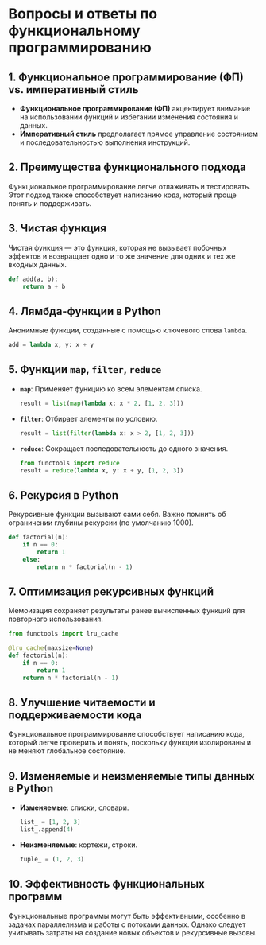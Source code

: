 
# Вопросы и ответы по функциональному программированию

## 1. Функциональное программирование (ФП) vs. императивный стиль
- **Функциональное программирование (ФП)** акцентирует внимание на использовании функций и избегании изменения состояния и данных.
- **Императивный стиль** предполагает прямое управление состоянием и последовательностью выполнения инструкций.

## 2. Преимущества функционального подхода
Функциональное программирование легче отлаживать и тестировать. Этот подход также способствует написанию кода, который проще понять и поддерживать.

## 3. Чистая функция
Чистая функция — это функция, которая не вызывает побочных эффектов и возвращает одно и то же значение для одних и тех же входных данных.

```python
def add(a, b):
    return a + b
```

## 4. Лямбда-функции в Python
Анонимные функции, созданные с помощью ключевого слова `lambda`.

```python
add = lambda x, y: x + y
```

## 5. Функции `map`, `filter`, `reduce`
- **`map`**: Применяет функцию ко всем элементам списка.

  ```python
  result = list(map(lambda x: x * 2, [1, 2, 3]))
  ```

- **`filter`**: Отбирает элементы по условию.

  ```python
  result = list(filter(lambda x: x > 2, [1, 2, 3]))
  ```

- **`reduce`**: Сокращает последовательность до одного значения.

  ```python
  from functools import reduce
  result = reduce(lambda x, y: x + y, [1, 2, 3])
  ```

## 6. Рекурсия в Python
Рекурсивные функции вызывают сами себя. Важно помнить об ограничении глубины рекурсии (по умолчанию 1000).

```python
def factorial(n):
    if n == 0:
        return 1
    else:
        return n * factorial(n - 1)
```

## 7. Оптимизация рекурсивных функций
Мемоизация сохраняет результаты ранее вычисленных функций для повторного использования.

```python
from functools import lru_cache

@lru_cache(maxsize=None)
def factorial(n):
    if n == 0:
        return 1
    return n * factorial(n - 1)
```

## 8. Улучшение читаемости и поддерживаемости кода
Функциональное программирование способствует написанию кода, который легче проверить и понять, поскольку функции изолированы и не меняют глобальное состояние.

## 9. Изменяемые и неизменяемые типы данных в Python
- **Изменяемые**: списки, словари.

  ```python
  list_ = [1, 2, 3]
  list_.append(4)
  ```

- **Неизменяемые**: кортежи, строки.

  ```python
  tuple_ = (1, 2, 3)
  ```

## 10. Эффективность функциональных программ
Функциональные программы могут быть эффективными, особенно в задачах параллелизма и работы с потоками данных. Однако следует учитывать затраты на создание новых объектов и рекурсивные вызовы.
